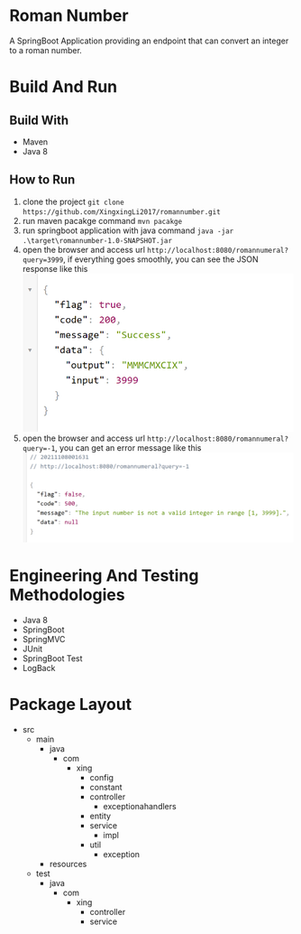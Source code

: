 # Roman Number
A SpringBoot Application providing an endpoint that can convert an integer to a roman number.

# Build And Run
## Build With
  * Maven
  * Java 8
## How to Run
  1. clone the project `git clone https://github.com/XingxingLi2017/romannumber.git`
  2. run maven pacakge command `mvn pacakge`
  3. run springboot application with java command `java -jar .\target\romannumber-1.0-SNAPSHOT.jar`
  4. open the browser and access url `http://localhost:8080/romannumeral?query=3999`, if everything goes smoothly, you can see the JSON response like this 
  ![Response](https://github.com/XingxingLi2017/romannumber/blob/master/img/response.png)
  5. open the browser and access url `http://localhost:8080/romannumeral?query=-1`, you can get an error message like this
  ![Error](https://github.com/XingxingLi2017/romannumber/blob/master/img/outofrangeerror.png)
# Engineering And Testing Methodologies
  * Java 8
  * SpringBoot
  * SpringMVC
  * JUnit
  * SpringBoot Test
  * LogBack
# Package Layout
  * src
    * main
      * java
        * com
          * xing
            * config
            * constant
            * controller
              * exceptionahandlers
            * entity
            * service
              * impl
            * util
              * exception
      * resources
    * test
      * java
        * com
          * xing
            * controller
            * service
